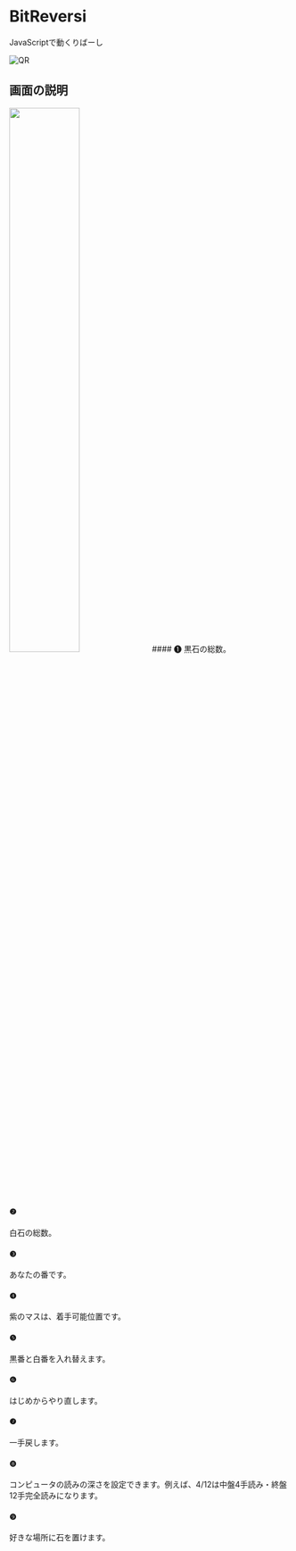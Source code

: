 # BitReversi
JavaScriptで動くりばーし

![QR](https://ushibata.github.io/AIReversi/qr.png)


## 画面の説明
<img src="https://ushibata.github.io/AIReversi/board.png" width=50%>
#### ❶
黒石の総数。

#### ❷
白石の総数。

#### ❸
あなたの番です。

#### ❹
紫のマスは、着手可能位置です。

#### ❺
黒番と白番を入れ替えます。

#### ❻
はじめからやり直します。

#### ❼
一手戻します。

#### ❽
コンピュータの読みの深さを設定できます。例えば、4/12は中盤4手読み・終盤12手完全読みになります。

#### ❾
好きな場所に石を置けます。
